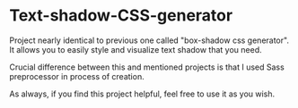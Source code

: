 # Text-shadow-CSS-generator
Project nearly identical to previous one called "box-shadow css generator". It allows you to easily style and visualize text shadow that you need.

Crucial difference between this and mentioned projects is that I used Sass preprocessor in process of creation. 

As always, if you find this project helpful, feel free to use it as you wish. 
